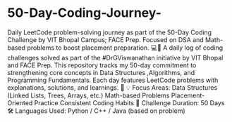 # 50-Day-Coding-Journey-
Daily LeetCode problem-solving journey as part of the 50-Day Coding Challenge by VIT Bhopal Campus; FACE Prep. Focused on DSA and Math-based problems to boost placement preparation. 💻🚀
A daily log of coding challenges solved as part of the #DrGViswanathan initiative by VIT Bhopal and FACE Prep. This repository tracks my 50-day commitment to strengthening core concepts in Data Structures
,Algorithms, and Programming Fundamentals. Each day features LeetCode problems with explanations, solutions, and learnings. 🚀
💡 Focus Areas:
Data Structures (Linked Lists, Trees, Arrays, etc.)
Math-based Problems
Placement-Oriented Practice
Consistent Coding Habits
📅 Challenge Duration: 50 Days
🛠 Languages Used: Python / C++ / Java (based on problem)
